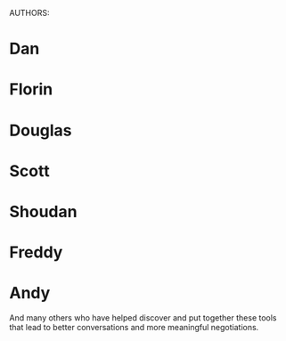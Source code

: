 AUTHORS:
# Dan
# Florin
# Douglas
# Scott
# Shoudan
# Freddy
# Andy

And many others who have helped discover and put together these tools that lead to better conversations and more meaningful negotiations.
